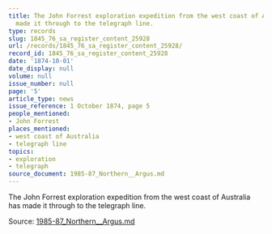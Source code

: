 ```yaml
---
title: The John Forrest exploration expedition from the west coast of Australia has
  made it through to the telegraph line.
type: records
slug: 1845_76_sa_register_content_25928
url: /records/1845_76_sa_register_content_25928/
record_id: 1845_76_sa_register_content_25928
date: '1874-10-01'
date_display: null
volume: null
issue_number: null
page: '5'
article_type: news
issue_reference: 1 October 1874, page 5
people_mentioned:
- John Forrest
places_mentioned:
- west coast of Australia
- telegraph line
topics:
- exploration
- telegraph
source_document: 1985-87_Northern__Argus.md
---
```


The John Forrest exploration expedition from the west coast of Australia has made it through to the telegraph line.

Source: [1985-87_Northern__Argus.md](/downloads/markdown/1985-87_Northern__Argus.md)
